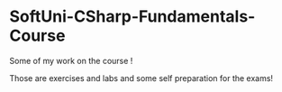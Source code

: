 # SoftUni-CSharp-Fundamentals-Course

Some of my work on the course !

Those are exercises and labs and some self preparation for the exams!
